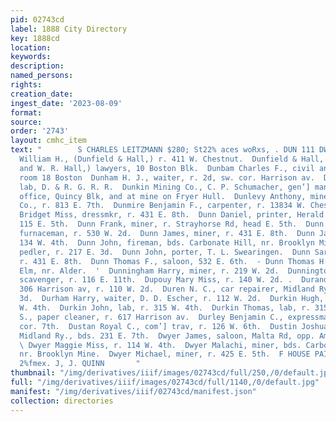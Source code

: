 ```yaml
---
pid: 02743cd
label: 1888 City Directory
key: 1888cd
location: 
keywords: 
description: 
named_persons: 
rights: 
creation_date: 
ingest_date: '2023-08-09'
format: 
source: 
order: '2743'
layout: cmhc_item
text: "        S CHARLES LEITZMANN $280; St22% aces woRxs, . DUN 111 DWY  Dunfield
  William H., (Dunfield & Hall,) r. 411 W. Chestnut.  Dunfield & Hall, (W. H. Dunfield
  and W. R. Hall,) lawyers, 10 Boston Blk.  Dunbam Charles F., civil and mining engineer,
  room 18 Boston  Dunham H. J., waiter, r. 2d, sw. cor. Harrison av.  Dunigan John,
  lab, D. & R. G. R. R.  Dunkin Mining Co., C. P. Schumacher, gen’] manager and sup’t,
  office, Quincy Blk, and at mine on Fryer Hull.  Dunlevy Anthony, miner, Dunkin Mining
  Co., r. 813 E. 7th.  Dunmire Benjamin F., carpenter, r. 13834 W. Chestnut.  Dunn
  Bridget Miss, dressmkr, r. 431 E. 8th.  Dunn Daniel, printer, Herald Democrat, r.
  115 E. 5th.  Dunn Frank, miner, r. Strayhorse Rd, head E. 5th.  Dunn George E.,
  furnaceman, r. 530 W. 2d.  Dunn James, miner, r. 431 E. 8th.  Dunn James T., r.
  134 W. 4th.  Dunn John, fireman, bds. Carbonate Hill, nr. Brooklyn Mine.  Dunn John,
  pedler, r. 217 E. 3d.  Dunn John, porter, T. L. Swearingen.  Dunn Sarah A. Mrs.,
  r. 431 E. 8th.  Dunn Thomas F., saloon, 532 E. 6th.  - Dunn Thomas H., miner, r.
  Elm, nr. Alder.  '  Dunningham Harry, miner, r. 219 W. 2d.  Dunnington Abraham L.,
  scavenger, r. 116 E. 11th.  Dupouy Mary Miss, r. 140 W. 2d. .  Durand Henry, lunch,
  306 Harrison av, r. 110 W. 2d.  Duren N. C., car repairer, Midland Ry., r. 515 W.
  3d.  Durham Harry, waiter, D. D. Escher, r. 112 W. 2d.  Durkin Hugh, lab, r. 315
  W. 4th.  Durkin John, lab, r. 315 W. 4th.  Durkin Thomas, lab, r. 315 W. 4th.  Durlan
  S., paper cleaner, r. 617 Harrison av.  Durley Benjamin C., expressman, r. N. Ash,
  cor. 7th.  Dustan Royal C., com’] trav, r. 126 W. 6th.  Dustin Joshua, fireman,
  Midland Ry., bds. 231 E. 7th.  Dwyer James, saloon, Malta Rd, opp. American Smelter.
  \ Dwyer Maggie Miss, r. 114 W. 4th.  Dwyer Malachi, miner, bds. Carbonate Hill,
  nr. Brooklyn Mine.  Dwyer Michael, miner, r. 425 E. 5th.  F HOUSE PAINTING, zacr
  2%fmex. J, J. QUINN       "
thumbnail: "/img/derivatives/iiif/images/02743cd/full/250,/0/default.jpg"
full: "/img/derivatives/iiif/images/02743cd/full/1140,/0/default.jpg"
manifest: "/img/derivatives/iiif/02743cd/manifest.json"
collection: directories
---
```

